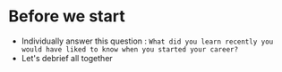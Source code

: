 # Before we start
- Individually answer this question :
`What did you learn recently you would have liked to know when you started your career?`
- Let's debrief all together